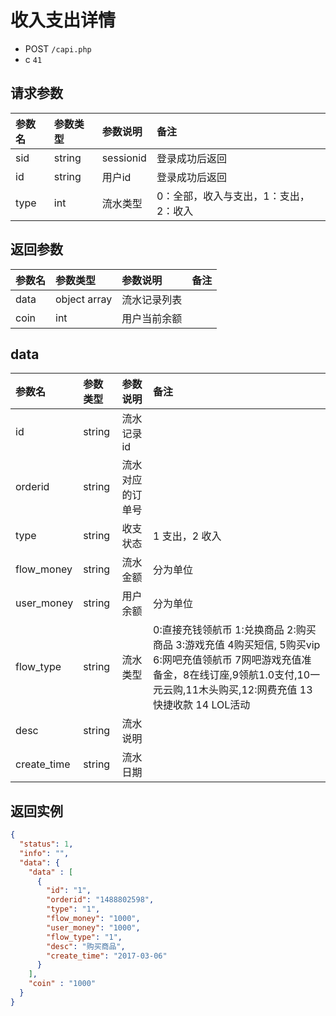# 收入支出详情

* POST `/capi.php`
* c `41`

## 请求参数

| 参数名 | 参数类型 | 参数说明 | 备注 |
| :---- | :----| :----| :---- |
| sid | string | sessionid | 登录成功后返回 |
| id | string | 用户id | 登录成功后返回 |
| type | int | 流水类型 | 0：全部，收入与支出，1：支出，2：收入 |

## 返回参数
| 参数名 | 参数类型 | 参数说明 | 备注 |
| :---- | :----| :----| :---- |
| data | object array | 流水记录列表 |  |
| coin | int | 用户当前余额 |  |

## data
| 参数名 | 参数类型 | 参数说明 | 备注 |
| :---- | :----| :----| :---- |
| id | string | 流水记录id |  |
| orderid | string | 流水对应的订单号 |  |
| type | string | 收支状态 | 1 支出，2 收入 |
| flow_money | string | 流水金额 | 分为单位 |
| user_money | string | 用户余额 | 分为单位 |
| flow_type | string | 流水类型 | 0:直接充钱领航币 1:兑换商品 2:购买商品 3:游戏充值 4购买短信, 5购买vip 6:网吧充值领航币 7网吧游戏充值准备金，8在线订座,9领航1.0支付,10一元云购,11木头购买,12:网费充值 13快捷收款 14 LOL活动 |
| desc | string | 流水说明 |
| create_time | string | 流水日期 |

## 返回实例

```JSON
{
  "status": 1,
  "info": "",
  "data": {
    "data" : [
      {
        "id": "1",
        "orderid": "1488802598",
        "type": "1",
        "flow_money": "1000",
        "user_money": "1000",
        "flow_type": "1",
        "desc": "购买商品",
        "create_time": "2017-03-06"
      }
    ],
    "coin" : "1000"
  }
}
```
